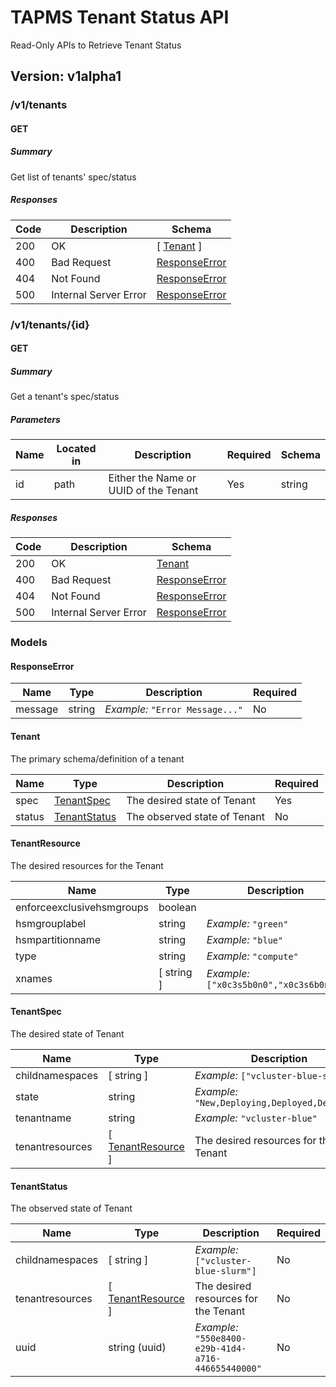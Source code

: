 # TAPMS Tenant Status API
Read-Only APIs to Retrieve Tenant Status

## Version: v1alpha1

### /v1/tenants

#### GET
##### Summary

Get list of tenants' spec/status

##### Responses

| Code | Description | Schema |
| ---- | ----------- | ------ |
| 200 | OK | [ [Tenant](#tenant) ] |
| 400 | Bad Request | [ResponseError](#responseerror) |
| 404 | Not Found | [ResponseError](#responseerror) |
| 500 | Internal Server Error | [ResponseError](#responseerror) |

### /v1/tenants/{id}

#### GET
##### Summary

Get a tenant's spec/status

##### Parameters

| Name | Located in | Description | Required | Schema |
| ---- | ---------- | ----------- | -------- | ---- |
| id | path | Either the Name or UUID of the Tenant | Yes | string |

##### Responses

| Code | Description | Schema |
| ---- | ----------- | ------ |
| 200 | OK | [Tenant](#tenant) |
| 400 | Bad Request | [ResponseError](#responseerror) |
| 404 | Not Found | [ResponseError](#responseerror) |
| 500 | Internal Server Error | [ResponseError](#responseerror) |

### Models

#### ResponseError

| Name | Type | Description | Required |
| ---- | ---- | ----------- | -------- |
| message | string | _Example:_ `"Error Message..."` | No |

#### Tenant

The primary schema/definition of a tenant

| Name | Type | Description | Required |
| ---- | ---- | ----------- | -------- |
| spec | [TenantSpec](#tenantspec) | The desired state of Tenant | Yes |
| status | [TenantStatus](#tenantstatus) | The observed state of Tenant | No |

#### TenantResource

The desired resources for the Tenant

| Name | Type | Description | Required |
| ---- | ---- | ----------- | -------- |
| enforceexclusivehsmgroups | boolean |  | No |
| hsmgrouplabel | string | _Example:_ `"green"` | No |
| hsmpartitionname | string | _Example:_ `"blue"` | No |
| type | string | _Example:_ `"compute"` | Yes |
| xnames | [ string ] | _Example:_ `["x0c3s5b0n0","x0c3s6b0n0"]` | Yes |

#### TenantSpec

The desired state of Tenant

| Name | Type | Description | Required |
| ---- | ---- | ----------- | -------- |
| childnamespaces | [ string ] | _Example:_ `["vcluster-blue-slurm"]` | No |
| state | string | _Example:_ `"New,Deploying,Deployed,Deleting"` | No |
| tenantname | string | _Example:_ `"vcluster-blue"` | Yes |
| tenantresources | [ [TenantResource](#tenantresource) ] | The desired resources for the Tenant | Yes |

#### TenantStatus

The observed state of Tenant

| Name | Type | Description | Required |
| ---- | ---- | ----------- | -------- |
| childnamespaces | [ string ] | _Example:_ `["vcluster-blue-slurm"]` | No |
| tenantresources | [ [TenantResource](#tenantresource) ] | The desired resources for the Tenant | No |
| uuid | string (uuid) | _Example:_ `"550e8400-e29b-41d4-a716-446655440000"` | No |
